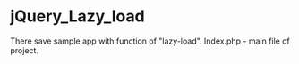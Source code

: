 # jQuery_Lazy_load
There save sample app with function of "lazy-load".
Index.php - main file of project.
